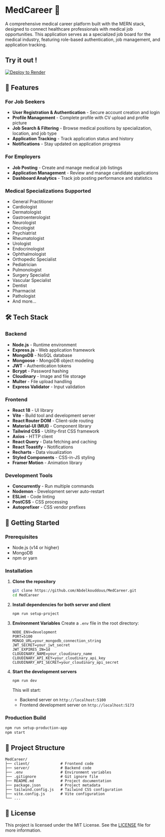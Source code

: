 # MedCareer 🏥

A comprehensive medical career platform built with the MERN stack, designed to connect healthcare professionals with medical job opportunities. This application serves as a specialized job board for the medical industry, featuring role-based authentication, job management, and application tracking.

## Try it out !

[![Deploy to Render](https://medcareer.onrender.com/)](https://app.netlify.com/start/deploy?repository=https://github.com/medcareer/medcareer)

## 🌟 Features

### For Job Seekers

- **User Registration & Authentication** - Secure account creation and login
- **Profile Management** - Complete profile with CV upload and profile picture
- **Job Search & Filtering** - Browse medical positions by specialization, location, and job type
- **Application Tracking** - Track application status and history
- **Notifications** - Stay updated on application progress

### For Employers

- **Job Posting** - Create and manage medical job listings
- **Application Management** - Review and manage candidate applications
- **Dashboard Analytics** - Track job posting performance and statistics

### Medical Specializations Supported

- General Practitioner
- Cardiologist
- Dermatologist
- Gastroenterologist
- Neurologist
- Oncologist
- Psychiatrist
- Rheumatologist
- Urologist
- Endocrinologist
- Ophthalmologist
- Orthopedic Specialist
- Pediatrician
- Pulmonologist
- Surgery Specialist
- Vascular Specialist
- Dentist
- Pharmacist
- Pathologist
- And more...

## 🛠️ Tech Stack

### Backend

- **Node.js** - Runtime environment
- **Express.js** - Web application framework
- **MongoDB** - NoSQL database
- **Mongoose** - MongoDB object modeling
- **JWT** - Authentication tokens
- **Bcrypt** - Password hashing
- **Cloudinary** - Image and file storage
- **Multer** - File upload handling
- **Express Validator** - Input validation

### Frontend

- **React 18** - UI library
- **Vite** - Build tool and development server
- **React Router DOM** - Client-side routing
- **Material-UI (MUI)** - Component library
- **Tailwind CSS** - Utility-first CSS framework
- **Axios** - HTTP client
- **React Query** - Data fetching and caching
- **React Toastify** - Notifications
- **Recharts** - Data visualization
- **Styled Components** - CSS-in-JS styling
- **Framer Motion** - Animation library

### Development Tools

- **Concurrently** - Run multiple commands
- **Nodemon** - Development server auto-restart
- **ESLint** - Code linting
- **PostCSS** - CSS processing
- **Autoprefixer** - CSS vendor prefixes

## 🚀 Getting Started

### Prerequisites

- Node.js (v14 or higher)
- MongoDB
- npm or yarn

### Installation

1. **Clone the repository**

   ```bash
   git clone https://github.com/Abdelkouddous/MedCareer.git
   cd MedCareer
   ```

2. **Install dependencies for both server and client**

   ```bash
   npm run setup-project
   ```

3. **Environment Variables**
   Create a `.env` file in the root directory:

   ```env
   NODE_ENV=development
   PORT=5100
   MONGO_URL=your_mongodb_connection_string
   JWT_SECRET=your_jwt_secret
   JWT_EXPIRES_IN=1d
   CLOUDINARY_NAME=your_cloudinary_name
   CLOUDINARY_API_KEY=your_cloudinary_api_key
   CLOUDINARY_API_SECRET=your_cloudinary_api_secret
   ```

4. **Start the development servers**

   ```bash
   npm run dev
   ```

   This will start:

   - Backend server on `http://localhost:5100`
   - Frontend development server on `http://localhost:5173`

### Production Build

```bash
npm run setup-production-app
npm start
```

## 📁 Project Structure

```
MedCareer/
├── client/              # Frontend code
├── server/              # Backend code
├── .env                 # Environment variables
├── .gitignore           # Git ignore file
├── README.md            # Project documentation
├── package.json         # Project metadata
├── tailwind.config.js   # Tailwind CSS configuration
├── vite.config.js       # Vite configuration
└── ...
```

## 📝 License

This project is licensed under the MIT License. See the [LICENSE](LICENSE) file for more information.
